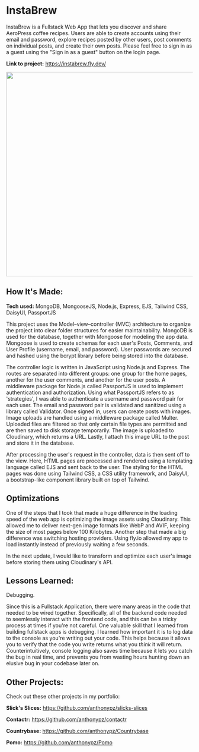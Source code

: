 # InstaBrew

InstaBrew is a Fullstack Web App that lets you discover and share AeroPress coffee recipes. Users are able to create accounts using their email and password, explore recipes posted by other users, post comments on individual posts, and create their own posts. Please feel free to sign in as a guest using the "Sign in as a guest" button on the login page.

**Link to project:** https://instabrew.fly.dev/

<img src="https://i.ibb.co/m4BGRNp/instabrew-Demo.png" width=550>

## How It's Made:

**Tech used:** MongoDB, MongooseJS, Node.js, Express, EJS, Tailwind CSS, DaisyUI, PassportJS

This project uses the Model–view–controller (MVC) architecture to organize the project into clear folder structures for easier maintainability. MongoDB is used for the database, together with Mongoose for modeling the app data. Mongoose is used to create schemas for each user's Posts, Comments, and User Profile (username, email, and password). User passwords are secured and hashed using the bcrypt library before being stored into the database.

The controller logic is written in JavaScript using Node.js and Express. The routes are separated into different groups: one group for the home pages, another for the user comments, and another for the user posts. A middleware package for Node.js called PassportJS is used to implement authentication and authorization. Using what PassportJS refers to as 'strategies', I was able to authenticate a username and password pair for each user. The email and password pair is validated and sanitized using a library called Validator. Once signed in, users can create posts with images. Image uploads are handled using a middleware package called Multer. Uploaded files are filtered so that only certain file types are permitted and are then saved to disk storage temporarily. The image is uploaded to Cloudinary, which returns a URL. Lastly, I attach this image URL to the post and store it in the database.

After processing the user's request in the controller, data is then sent off to the view. Here, HTML pages are processed and rendered using a templating language called EJS and sent back to the user. The styling for the HTML pages was done using Tailwind CSS, a CSS utility framework, and DaisyUI, a bootstrap-like component library built on top of Tailwind.

## Optimizations

One of the steps that I took that made a huge difference in the loading speed of the web app is optimizing the image assets using Cloudinary. This allowed me to deliver next-gen image formats like WebP and AVIF, keeping the size of most pages below 100 Kilobytes. Another step that made a big difference was switching hosting providers. Using fly.io allowed my app to load instantly instead of previously waiting a few seconds.

In the next update, I would like to transform and optimize each user's image before storing them using Cloudinary's API.

## Lessons Learned:

Debugging.

Since this is a Fullstack Application, there were many areas in the code that needed to be wired together. Specifically, all of the backend code needed to seemlessly interact with the frontend code, and this can be a tricky process at times if you're not careful. One valuable skill that I learned from building fullstack apps is debugging. I learned how important it is to log data to the console as you're writing out your code. This helps because it allows you to verify that the code you write returns what you _think_ it will return. Counterintuitively, console logging also saves time because it lets you catch the bug in real time, and prevents you from wasting hours hunting down an elusive bug in your codebase later on.

## Other Projects:

Check out these other projects in my portfolio:

**Slick's Slices:** https://github.com/anthonypz/slicks-slices

**Contactr:** https://github.com/anthonypz/contactr

**Countrybase:** https://github.com/anthonypz/Countrybase

**Pomo:** https://github.com/anthonypz/Pomo
